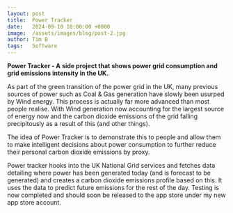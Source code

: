 ```yaml
---
layout: post
title:  Power Tracker
date:   2024-09-10 10:00:00 +0000
image:  /assets/images/blog/post-2.jpg
author: Tim B
tags:   Software
---
```


**Power Tracker - A side project that shows power grid consumption and grid emissions intensity in the UK.**

As part of the green transition of the power grid in the UK, many previous sources of power such as Coal & Gas generation have slowly been usurped by Wind energy. This process is actually far more advanced than most people realise. With Wind generation now accounting for the largest source of energy now and the carbon dioxide emissions of the grid falling precipitously as a result of this (and other things).

The idea of Power Tracker is to demonstrate this to people and allow them to make intelligent decisions about power consumption to further reduce their personal carbon dioxide emissions by proxy. 

Power tracker hooks into the UK National Grid services and fetches data detailing where power has been generated today (and is forecast to be generated) and creates a carbon dioxide emissions profile based on this. It uses the data to predict future emissions for the rest of the day. 
Testing is now completed and should soon be released to the app store under my new app store account. 
